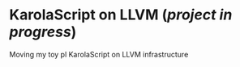 # KarolaScript on LLVM (*project in progress*)

Moving my toy pl KarolaScript on LLVM infrastructure 
